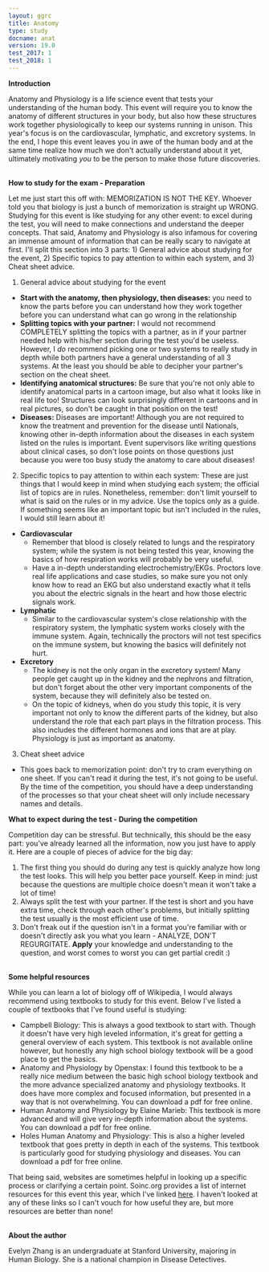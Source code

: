 ```yaml
---
layout: ggrc
title: Anatomy
type: study
docname: anat
version: 19.0
test_2017: 1
test_2018: 1
---
```


**Introduction**

Anatomy and Physiology is a life science event that tests your understanding of the human body. This event will require you to know the anatomy of different structures in your body, but also how these structures work together physiologically to keep our systems running in unison. This year&#39;s focus is on the cardiovascular, lymphatic, and excretory systems. In the end, I hope this event leaves you in awe of the human body and at the same time realize how much we don&#39;t actually understand about it yet, ultimately motivating _you_ to be the person to make those future discoveries.

<br>**How to study for the exam - Preparation**

Let me just start this off with: MEMORIZATION IS NOT THE KEY. Whoever told you that biology is just a bunch of memorization is straight up WRONG. Studying for this event is like studying for any other event: to excel during the test, you will need to make connections and understand the deeper concepts. That said, Anatomy and Physiology is also infamous for covering an immense amount of information that can be really scary to navigate at first. I&#39;ll split this section into 3 parts: 1) General advice about studying for the event, 2) Specific topics to pay attention to within each system, and 3) Cheat sheet advice.

1) General advice about studying for the event

- **Start with the anatomy, then physiology, then diseases:** you need to know the parts before you can understand how they work together before you can understand what can go wrong in the relationship
- **Splitting topics with your partner:** I would not recommend COMPLETELY splitting the topics with a partner, as in if your partner needed help with his/her section during the test you&#39;d be useless. However, I _do_ recommend picking one or two systems to really study in depth while both partners have a general understanding of all 3 systems. At the least you should be able to decipher your partner&#39;s section on the cheat sheet.
- **Identifying anatomical structures:** Be sure that you&#39;re not only able to identify anatomical parts in a cartoon image, but also what it looks like in real life too! Structures can look surprisingly different in cartoons and in real pictures, so don&#39;t be caught in that position on the test!
- **Diseases:** Diseases are important! Although you are not required to know the treatment and prevention for the disease until Nationals, knowing other in-depth information about the diseases in each system listed on the rules is important. Event supervisors like writing questions about clinical cases, so don&#39;t lose points on those questions just because you were too busy study the anatomy to care about diseases!

2) Specific topics to pay attention to within each system: These are just things that I would keep in mind when studying each system; the official list of topics are in rules. Nonetheless, remember: don&#39;t limit yourself to what is said on the rules or in my advice. Use the topics only as a guide. If something seems like an important topic but isn&#39;t included in the rules, I would still learn about it!

- **Cardiovascular**
  - Remember that blood is closely related to lungs and the respiratory system; while the system is not being tested this year, knowing the basics of how respiration works will probably be very useful.
  - Have a in-depth understanding electrochemistry/EKGs. Proctors love real life applications and case studies, so make sure you not only know how to read an EKG but also understand exactly what it tells you about the electric signals in the heart and how those electric signals work.
- **Lymphatic**
  - Similar to the cardiovascular system&#39;s close relationship with the respiratory system, the lymphatic system works closely with the immune system. Again, technically the proctors will not test specifics on the immune system, but knowing the basics will definitely not hurt.
- **Excretory**
  - The kidney is not the only organ in the excretory system! Many people get caught up in the kidney and the nephrons and filtration, but don&#39;t forget about the other very important components of the system, because they will definitely also be tested on.
  - On the topic of kidneys, when do you study this topic, it is very important not only to know the different parts of the kidney, but also understand the role that each part plays in the filtration process. This also includes the different hormones and ions that are at play. Physiology is just as important as anatomy.

3) Cheat sheet advice

- This goes back to memorization point: don&#39;t try to cram everything on one sheet. If you can&#39;t read it during the test, it&#39;s not going to be useful. By the time of the competition, you should have a deep understanding of the processes so that your cheat sheet will only include necessary names and details.

**What to expect during the test - During the competition**

Competition day can be stressful. But technically, this should be the easy part: you&#39;ve already learned all the information, now you just have to apply it. Here are a couple of pieces of advice for the big day:

1. The first thing you should do during any test is quickly analyze how long the test looks. This will help you better pace yourself. Keep in mind: just because the questions are multiple choice doesn&#39;t mean it won&#39;t take a lot of time!
2. Always split the test with your partner. If the test is short and you have extra time, check through each other&#39;s problems, but initially splitting the test usually is the most efficient use of time.
3. Don&#39;t freak out if the question isn&#39;t in a format you&#39;re familiar with or doesn&#39;t directly ask you what you learn -  ANALYZE, DON&#39;T REGURGITATE. **Apply** your knowledge and understanding to the question, and worst comes to worst you can get partial credit :)

<br>**Some helpful resources**

While you can learn a lot of biology off of Wikipedia, I would always recommend using textbooks to study for this event. Below I&#39;ve listed a couple of textbooks that I&#39;ve found useful is studying:

- Campbell Biology: This is always a good textbook to start with. Though it doesn&#39;t have very high leveled information, it&#39;s great for getting a general overview of each system. This textbook is not available online however, but honestly any high school biology textbook will be a good place to get the basics.
- Anatomy and Physiology by Openstax: I found this textbook to be a really nice medium between the basic high school biology textbook and the more advance specialized anatomy and physiology textbooks. It does have more complex and focused information, but presented in a way that is not overwhelming. You can download a pdf for free online.
- Human Anatomy and Physiology by Elaine Marieb: This textbook is more advanced and will give very in-depth information about the systems. You can download a pdf for free online.
- Holes Human Anatomy and Physiology: This is also a higher leveled textbook that goes pretty in depth in each of the systems. This textbook is particularly good for studying physiology and diseases. You can download a pdf for free online.

That being said, websites are sometimes helpful in looking up a specific process or clarifying a certain point. Soinc.org provides a list of internet resources for this event this year, which I&#39;ve linked [here](https://www.soinc.org/sites/default/files/uploaded_files/19_A%26P_YR4_INTERNET_Resources.pdf). I haven&#39;t looked at any of these links so I can&#39;t vouch for how useful they are, but more resources are better than none!

<br>**About the author**

Evelyn Zhang is an undergraduate at Stanford University, majoring in Human Biology. She is a national champion in Disease Detectives.